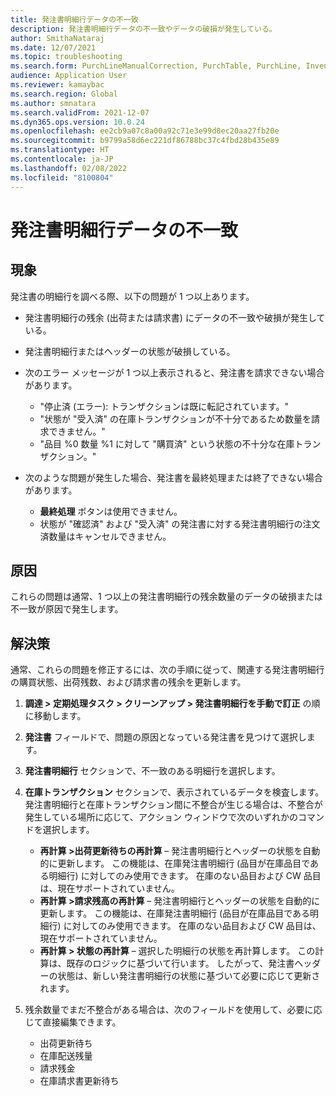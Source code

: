 ```yaml
---
title: 発注書明細行データの不一致
description: 発注書明細行データの不一致やデータの破損が発生している。
author: SmithaNataraj
ms.date: 12/07/2021
ms.topic: troubleshooting
ms.search.form: PurchLineManualCorrection, PurchTable, PurchLine, InventTrans
audience: Application User
ms.reviewer: kamaybac
ms.search.region: Global
ms.author: smnatara
ms.search.validFrom: 2021-12-07
ms.dyn365.ops.version: 10.0.24
ms.openlocfilehash: ee2cb9a07c8a00a92c71e3e99d8ec20aa27fb20e
ms.sourcegitcommit: b9799a58d6ec221df86788bc37c4fbd28b435e89
ms.translationtype: HT
ms.contentlocale: ja-JP
ms.lasthandoff: 02/08/2022
ms.locfileid: "8100804"
---
```

# <a name="purchase-order-line-data-discrepancies"></a>発注書明細行データの不一致

## <a name="symptoms"></a>現象

発注書の明細行を調べる際、以下の問題が 1 つ以上あります。

- 発注書明細行の残余 (出荷または請求書) にデータの不一致や破損が発生している。
- 発注書明細行またはヘッダーの状態が破損している。
- 次のエラー メッセージが 1 つ以上表示されると、発注書を請求できない場合があります。

    - "停止済 (エラー): トランザクションは既に転記されています。"
    - "状態が "受入済" の在庫トランザクションが不十分であるため数量を請求できません。"
    - "品目 %0 数量 %1 に対して "購買済" という状態の不十分な在庫トランザクション。"

- 次のような問題が発生した場合、発注書を最終処理または終了できない場合があります。

    - **最終処理** ボタンは使用できません。
    - 状態が "確認済" および "受入済" の発注書に対する発注書明細行の注文済数量はキャンセルできません。

## <a name="cause"></a>原因

これらの問題は通常、1 つ以上の発注書明細行の残余数量のデータの破損または不一致が原因で発生します。

## <a name="resolution"></a>解決策

通常、これらの問題を修正するには、次の手順に従って、関連する発注書明細行の購買状態、出荷残数、および請求書の残余を更新します。

1. **調達 \> 定期処理タスク \> クリーンアップ \> 発注書明細行を手動で訂正** の順に移動します。
1. **発注書** フィールドで、問題の原因となっている発注書を見つけて選択します。
1. **発注書明細行** セクションで、不一致のある明細行を選択します。
1. **在庫トランザクション** セクションで、表示されているデータを検査します。 発注書明細行と在庫トランザクション間に不整合が生じる場合は、不整合が発生している場所に応じて、アクション ウィンドウで次のいずれかのコマンドを選択します。

    - **再計算 \>出荷更新待ちの再計算** – 発注書明細行とヘッダーの状態を自動的に更新します。 この機能は、在庫発注書明細行 (品目が在庫品目である明細行) に対してのみ使用できます。 在庫のない品目および CW 品目は、現在サポートされていません。
    - **再計算 \>請求残高の再計算** – 発注書明細行とヘッダーの状態を自動的に更新します。 この機能は、在庫発注書明細行 (品目が在庫品目である明細行) に対してのみ使用できます。 在庫のない品目および CW 品目は、現在サポートされていません。
    - **再計算 \> 状態の再計算** – 選択した明細行の状態を再計算します。 この計算は、既存のロジックに基づいて行います。 したがって、発注書ヘッダーの状態は、新しい発注書明細行の状態に基づいて必要に応じて更新されます。

1. 残余数量でまだ不整合がある場合は、次のフィールドを使用して、必要に応じて直接編集できます。

    - 出荷更新待ち
    - 在庫配送残量
    - 請求残金
    - 在庫請求書更新待ち
